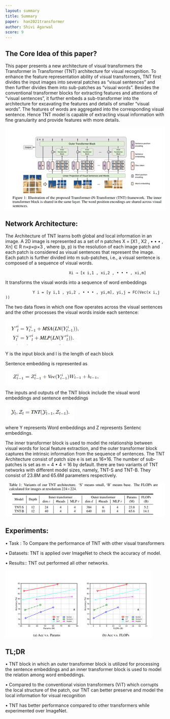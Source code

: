 ```yaml
---
layout: summary
title: Summary
paper:  han2021transformer
author: Shivi Agarwal
score: 9
---
```



## The Core Idea of this paper?
This paper presents a new architecture of visual transformers the Transformer in Transformer (TNT) architecture for visual recognition. To enhance the 
feature representation ability of visual transformers, TNT first divides the input images into several patches as “visual sentences” and then further 
divides them into sub-patches as “visual words”. Besides the conventional transformer blocks for extracting features and attentions of “visual sentences”, 
it further embeds a sub-transformer into the architecture for excavating the features and details of smaller “visual words”. The features of words are 
aggregated into the corresponding visual sentence. Hence TNT model is capable of extracting visual information with fine granularity and provide features 
with more details.

![LeNet](TNT_1.png)

## Network Architecture:

The Architecture of TNT learns both global and local information in an image. A 2D image is represented as a set of n patches X = [X1 , X2 , • • • , Xn] 
∈ R n×p×p×3 , where (p, p) is the resolution of each image patch and each patch is considered as visual sentences that represent the image. Each patch is 
further divided into m sub-patches, i.e., a visual sentence is composed of a sequence of visual words.

								Xi → [x i,1 , xi,2 , • • • , xi,m]
								
It transforms the visual words into a sequence of word embeddings

				Y i = [y i,1 , yi,2 , • • • , yi,m], yi,j = FC(Vec(x i,j ))
				
The two data flows in which one flow operates across the visual sentences and the other processes the visual words inside each sentence:
					
![LeNet](TNT_2.png)

Y is the input block and l is the length of each block

Sentence embedding is represented as 

![LeNet](TNT_3.png)

The inputs and outputs of the TNT block include the visual word embeddings and sentence embeddings

![LeNet](TNT_4.png)

where Y represents Word embeddings and Z represents Sentenc embeddings.

The inner transformer block is used to model the relationship between visual words for local feature extraction, and the outer transformer block captures 
the intrinsic information from the sequence of sentences. The TNT Architecture consist of patch size e is set as 16×16. The number of sub-patches is set 
as m = 4 • 4 = 16 by default. there are two variants of TNT networks with different model sizes, namely, TNT-S and TNT-B. They consist of 23.8M and 65.6M 
parameters respectively.

![LeNet](TNT_5.png)

## Experiments: 

• Task : To Compare  the performance of TNT with other visual transformers

• Datasets: TNT is applied over ImageNet to check the accuracy of model.

• Results:: TNT out performed all other networks.

![LeNet](TNT_6.png)


## TL;DR
•  TNT block in which an outer transformer block is utilized for processing the sentence embeddings and an inner transformer block is used to model the 
   relation among word embeddings.

•  Compared to the conventional vision transformers (ViT) which corrupts the local structure of the patch, our TNT can better preserve and model the local 
   information for visual recognition

•  TNT has better performance compared to other transformers while experimented over ImageNet.